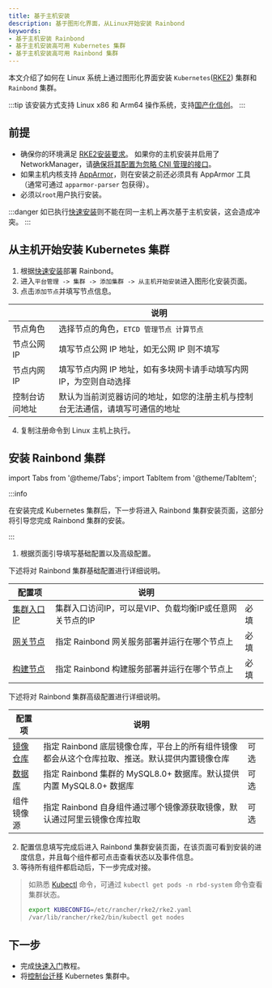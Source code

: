 ```yaml
---
title: 基于主机安装
description: 基于图形化界面，从Linux开始安装 Rainbond
keywords:
- 基于主机安装 Rainbond
- 基于主机安装高可用 Kubernetes 集群
- 基于主机安装高可用 Rainbond 集群
---
```


本文介绍了如何在 Linux 系统上通过图形化界面安装 `Kubernetes`([RKE2](https://docs.rke2.io)) 集群和 `Rainbond` 集群。

:::tip
该安装方式支持 Linux x86 和 Arm64 操作系统，支持[国产化信创](/docs/how-to-guides/localization-guide/intro.md)。
:::

## 前提

* 确保你的环境满足 [RKE2安装要求](https://docs.rke2.io/install/requirements)。 如果你的主机安装并启用了 NetworkManager，请[确保将其配置为忽略 CNI 管理的接口](https://docs.rke2.io/known_issues#networkmanager)。
* 如果主机内核支持 [AppArmor](https://apparmor.net/)，则在安装之前还必须具有 AppArmor 工具（通常可通过 `apparmor-parser` 包获得）。
* 必须以`root`用户执行安装。

:::danger
如已执行[快速安装](/docs/quick-start/quick-install)则不能在同一主机上再次基于主机安装，这会造成冲突。
:::

## 从主机开始安装 Kubernetes 集群

1. 根据[快速安装](/docs/quick-start/quick-install)部署 Rainbond。
2. 进入`平台管理 -> 集群 -> 添加集群 -> 从主机开始安装`进入图形化安装页面。
3. 点击`添加节点`并填写节点信息。

|              | 说明                                        |
| ------------ | ------------------------------------------- |
| 节点角色      | 选择节点的角色，`ETCD 管理节点 计算节点`        |
| 节点公网IP | 填写节点公网 IP 地址，如无公网 IP 则不填写             |
| 节点内网IP     | 填写节点内网 IP 地址，如有多块网卡请手动填写内网 IP，为空则自动选择 |
| 控制台访问地址     | 默认为当前浏览器访问的地址，如您的注册主机与控制台无法通信，请填写可通信的地址  |

4. 复制注册命令到 Linux 主机上执行。

## 安装 Rainbond 集群

import Tabs from '@theme/Tabs';
import TabItem from '@theme/TabItem';

:::info

在安装完成 Kubernetes 集群后，下一步将进入 Rainbond 集群安装页面，这部分将引导您完成 Rainbond 集群的安装。

:::

1. 根据页面引导填写基础配置以及高级配置。

<Tabs groupId="configuration">
  <TabItem value="基础配置" label="基础配置" default>

下述将对 Rainbond 集群基础配置进行详细说明。

| 配置项                                                       | 说明                                                         |      |
| ------------------------------------------------------------ | ------------------------------------------------------------ | ---- |
| [集群入口 IP](./ha.md#负载均衡) | 集群入口访问IP，可以是VIP、负载均衡IP或任意网关节点的IP      | 必填 |
| [网关节点](./ha.md#网关节点)   | 指定 Rainbond 网关服务部署并运行在哪个节点上                 | 必填 |
| [构建节点](./ha.md#构建节点)   | 指定 Rainbond 构建服务部署并运行在哪个节点上                 | 必填 |

</TabItem>

  <TabItem value="高级配置" label="高级配置">

下述将对 Rainbond 集群高级配置进行详细说明。

| 配置项                                                     | 说明                                                         |      |
| ---------------------------------------------------------- | ------------------------------------------------------------ | ---- |
| [镜像仓库](./ha.md#镜像仓库) | 指定 Rainbond 底层镜像仓库，平台上的所有组件镜像都会从这个仓库拉取、推送。默认提供内置镜像仓库 | 可选 |
| [数据库](./ha.md#mysql)      | 指定 Rainbond 集群的 MySQL8.0+ 数据库。默认提供内置 MySQL8.0+ 数据库 | 可选 |
| 组件镜像源                                                 | 指定 Rainbond 自身组件通过哪个镜像源获取镜像，默认通过阿里云镜像仓库拉取 | 可选 |

  </TabItem>
</Tabs>

2. 配置信息填写完成后进入 Rainbond 集群安装页面，在该页面可看到安装的进度信息，并且每个组件都可点击查看状态以及事件信息。
3. 等待所有组件都启动后，下一步完成对接。

> 如熟悉 [Kubectl](https://docs.rke2.io/reference/cli_tools) 命令，可通过 `kubectl get pods -n rbd-system` 命令查看集群状态。
> ```bash
> export KUBECONFIG=/etc/rancher/rke2/rke2.yaml
> /var/lib/rancher/rke2/bin/kubectl get nodes
> ```

## 下一步

- 完成[快速入门](../../quick-start/getting-started.md)教程。
- 将[控制台迁移](./console-recover.md) Kubernetes 集群中。

